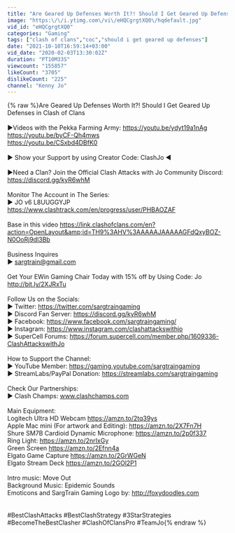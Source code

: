 ```yaml
---
title: "Are Geared Up Defenses Worth It?! Should I Get Geared Up Defenses in Clash of Clans"
image: "https:\/\/i.ytimg.com\/vi\/eHQCgrgtXQ0\/hqdefault.jpg"
vid_id: "eHQCgrgtXQ0"
categories: "Gaming"
tags: ["clash of clans","coc","should i get geared up defenses"]
date: "2021-10-10T16:59:14+03:00"
vid_date: "2020-02-03T13:30:02Z"
duration: "PT10M33S"
viewcount: "155857"
likeCount: "3705"
dislikeCount: "225"
channel: "Kenny Jo"
---
```

{% raw %}Are Geared Up Defenses Worth It?! Should I Get Geared Up Defenses in Clash of Clans<br /><br />►Videos with the Pekka Farming Army: <a rel="nofollow" target="blank" href="https://youtu.be/ydyt19a1nAg">https://youtu.be/ydyt19a1nAg</a><br /><a rel="nofollow" target="blank" href="https://youtu.be/byCF-Qh4mws">https://youtu.be/byCF-Qh4mws</a><br /><a rel="nofollow" target="blank" href="https://youtu.be/CSxbd4DBfK0">https://youtu.be/CSxbd4DBfK0</a><br /><br />► Show your Support by using Creator Code: ClashJo ◄<br /><br />►Need a Clan? Join the Official Clash Attacks with Jo Community Discord:<br /><a rel="nofollow" target="blank" href="https://discord.gg/kyR6whM">https://discord.gg/kyR6whM</a><br /><br />Monitor The Account in The Series:<br />► JO v6 L8UUGGYJP<br /><a rel="nofollow" target="blank" href="https://www.clashtrack.com/en/progress/user/PHBAOZAF">https://www.clashtrack.com/en/progress/user/PHBAOZAF</a><br /><br />Base in this video <a rel="nofollow" target="blank" href="https://link.clashofclans.com/en?action=OpenLayout&amp;id=TH9%3AHV%3AAAAAJAAAAAGFdQxyBOZ-N0OoRj9dl3Bb">https://link.clashofclans.com/en?action=OpenLayout&amp;id=TH9%3AHV%3AAAAAJAAAAAGFdQxyBOZ-N0OoRj9dl3Bb</a><br /><br />Business Inquires<br />► sargtrain@gmail.com<br /><br />Get Your EWin Gaming Chair Today with 15% off by Using Code: Jo <br /><a rel="nofollow" target="blank" href="http://bit.ly/2XJRxTu">http://bit.ly/2XJRxTu</a><br /><br />Follow Us on the Socials:<br />►  Twitter: <a rel="nofollow" target="blank" href="https://twitter.com/sargtraingaming">https://twitter.com/sargtraingaming</a> <br />►  Discord Fan Server: <a rel="nofollow" target="blank" href="https://discord.gg/kyR6whM">https://discord.gg/kyR6whM</a><br />► Facebook: <a rel="nofollow" target="blank" href="https://www.facebook.com/sargtraingaming/">https://www.facebook.com/sargtraingaming/</a><br />► Instagram: <a rel="nofollow" target="blank" href="https://www.instagram.com/clashattackswithjo">https://www.instagram.com/clashattackswithjo</a> <br />► SuperCell Forums: <a rel="nofollow" target="blank" href="https://forum.supercell.com/member.php/1609336-ClashAttackswithJo">https://forum.supercell.com/member.php/1609336-ClashAttackswithJo</a><br /><br />How to Support the Channel:<br />►  YouTube Member: <a rel="nofollow" target="blank" href="https://gaming.youtube.com/sargtraingaming">https://gaming.youtube.com/sargtraingaming</a><br />►  StreamLabs/PayPal Donation: <a rel="nofollow" target="blank" href="https://streamlabs.com/sargtraingaming">https://streamlabs.com/sargtraingaming</a><br /><br />Check Our Partnerships:<br />► Clash Champs: www.clashchamps.com<br /><br />Main Equipment: <br />Logitech Ultra HD Webcam <a rel="nofollow" target="blank" href="https://amzn.to/2tq39ys">https://amzn.to/2tq39ys</a> <br />Apple Mac mini (For artwork and Editing):  <a rel="nofollow" target="blank" href="https://amzn.to/2X7Fn7H">https://amzn.to/2X7Fn7H</a> <br />Shure SM7B Cardioid Dynamic Microphone: <a rel="nofollow" target="blank" href="https://amzn.to/2p0f337">https://amzn.to/2p0f337</a><br />Ring Light: <a rel="nofollow" target="blank" href="https://amzn.to/2nrIxGy">https://amzn.to/2nrIxGy</a><br />Green Screen <a rel="nofollow" target="blank" href="https://amzn.to/2Efnn4a">https://amzn.to/2Efnn4a</a><br />Elgato Game Capture <a rel="nofollow" target="blank" href="https://amzn.to/2GrWGeN">https://amzn.to/2GrWGeN</a><br />Elgato Stream Deck <a rel="nofollow" target="blank" href="https://amzn.to/2GOl2P1">https://amzn.to/2GOl2P1</a><br /><br />Intro music: Move Out <br />Background Music: Epidemic Sounds<br />Emoticons and SargTrain Gaming Logo by: <a rel="nofollow" target="blank" href="http://foxydoodles.com">http://foxydoodles.com</a><br /><br /><br />#BestClashAttacks #BestClashStrategy #3StarStrategies #BecomeTheBestClasher #ClashOfClansPro #TeamJo{% endraw %}
